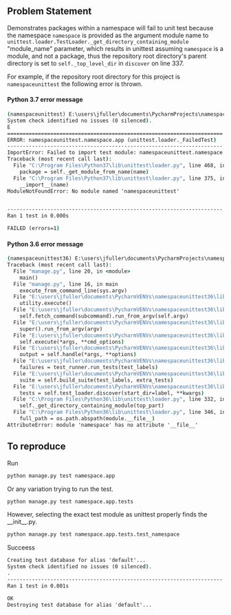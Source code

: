 ## Problem Statement
Demonstrates packages within a namespace will fail to unit test
because the namespace ``namespace`` is provided as the argument module name to ``unittest.loader.TestLoader._get_directory_containing_module``
"module_name" parameter, which results in unittest assuming ``namespace`` is a module, and not a package, thus
the repository root directory's parent directory is set to ``self._top_level_dir`` in ``discover`` on line 337.

For example, if the repository root directory for this project is ``namespaceunittest`` the following error is thrown.
#### Python 3.7 error message
```cmd
(namespaceunittest) E:\users\jfuller\documents\PycharmProjects\namespaceunittest>python manage.py test namespace.app
System check identified no issues (0 silenced).
E
======================================================================
ERROR: namespaceunittest.namespace.app (unittest.loader._FailedTest)
----------------------------------------------------------------------
ImportError: Failed to import test module: namespaceunittest.namespace.app
Traceback (most recent call last):
  File "C:\Program Files\Python37\lib\unittest\loader.py", line 468, in _find_test_path
    package = self._get_module_from_name(name)
  File "C:\Program Files\Python37\lib\unittest\loader.py", line 375, in _get_module_from_name
    __import__(name)
ModuleNotFoundError: No module named 'namespaceunittest'


----------------------------------------------------------------------
Ran 1 test in 0.000s

FAILED (errors=1)
```
#### Python 3.6 error message
```cmd
(namespaceunittest36) E:\users\jfuller\documents\PycharmProjects\namespaceunittest>python manage.py test namespace.app
Traceback (most recent call last):
  File "manage.py", line 20, in <module>
    main()
  File "manage.py", line 16, in main
    execute_from_command_line(sys.argv)
  File "E:\users\jfuller\documents\PycharmVENVs\namespaceunittest36\lib\site-packages\django\core\management\__init__.py", line 381, in execute_from_command_line
    utility.execute()
  File "E:\users\jfuller\documents\PycharmVENVs\namespaceunittest36\lib\site-packages\django\core\management\__init__.py", line 375, in execute
    self.fetch_command(subcommand).run_from_argv(self.argv)
  File "E:\users\jfuller\documents\PycharmVENVs\namespaceunittest36\lib\site-packages\django\core\management\commands\test.py", line 23, in run_from_argv
    super().run_from_argv(argv)
  File "E:\users\jfuller\documents\PycharmVENVs\namespaceunittest36\lib\site-packages\django\core\management\base.py", line 323, in run_from_argv
    self.execute(*args, **cmd_options)
  File "E:\users\jfuller\documents\PycharmVENVs\namespaceunittest36\lib\site-packages\django\core\management\base.py", line 364, in execute
    output = self.handle(*args, **options)
  File "E:\users\jfuller\documents\PycharmVENVs\namespaceunittest36\lib\site-packages\django\core\management\commands\test.py", line 53, in handle
    failures = test_runner.run_tests(test_labels)
  File "E:\users\jfuller\documents\PycharmVENVs\namespaceunittest36\lib\site-packages\django\test\runner.py", line 627, in run_tests
    suite = self.build_suite(test_labels, extra_tests)
  File "E:\users\jfuller\documents\PycharmVENVs\namespaceunittest36\lib\site-packages\django\test\runner.py", line 517, in build_suite
    tests = self.test_loader.discover(start_dir=label, **kwargs)
  File "C:\Program Files\Python36\lib\unittest\loader.py", line 332, in discover
    self._get_directory_containing_module(top_part)
  File "C:\Program Files\Python36\lib\unittest\loader.py", line 346, in _get_directory_containing_module
    full_path = os.path.abspath(module.__file__)
AttributeError: module 'namespace' has no attribute '__file__'

```
## To reproduce
Run
```cmd
python manage.py test namespace.app
```
Or any variation trying to run the test.
```cmd
python manage.py test namespace.app.tests
```
However, selecting the exact test module as unittest properly finds the __init\__.py.
```cmd
python manage.py test namespace.app.tests.test_namespace
```
Succeess
```cmd
Creating test database for alias 'default'...
System check identified no issues (0 silenced).
.
----------------------------------------------------------------------
Ran 1 test in 0.001s

OK
Destroying test database for alias 'default'...

```
